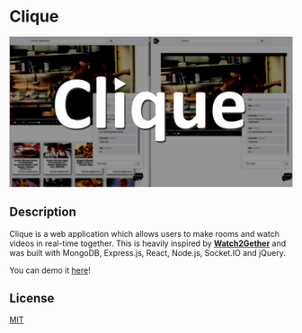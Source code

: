 # Clique
![](readme-demo/readme-demo.png)



## Description
Clique is a web application which allows users to make rooms and watch videos in real-time together. This is heavily inspired by <b>[Watch2Gether](https://www.watch2gether.com/)</b> and was built with MongoDB, Express.js, React, Node.js, Socket.IO and jQuery.

You can demo it [here](https://cliquepj.herokuapp.com/)!

## License
[MIT](https://choosealicense.com/licenses/mit/)